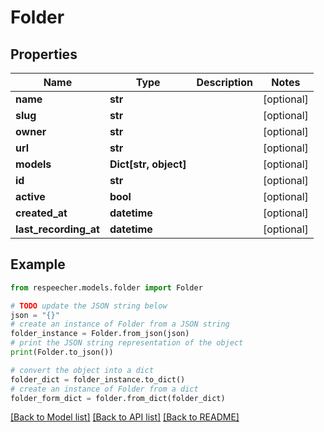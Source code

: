 # Folder


## Properties

Name | Type | Description | Notes
------------ | ------------- | ------------- | -------------
**name** | **str** |  | [optional] 
**slug** | **str** |  | [optional] 
**owner** | **str** |  | [optional] 
**url** | **str** |  | [optional] 
**models** | **Dict[str, object]** |  | [optional] 
**id** | **str** |  | [optional] 
**active** | **bool** |  | [optional] 
**created_at** | **datetime** |  | [optional] 
**last_recording_at** | **datetime** |  | [optional] 

## Example

```python
from respeecher.models.folder import Folder

# TODO update the JSON string below
json = "{}"
# create an instance of Folder from a JSON string
folder_instance = Folder.from_json(json)
# print the JSON string representation of the object
print(Folder.to_json())

# convert the object into a dict
folder_dict = folder_instance.to_dict()
# create an instance of Folder from a dict
folder_form_dict = folder.from_dict(folder_dict)
```
[[Back to Model list]](../README.md#documentation-for-models) [[Back to API list]](../README.md#documentation-for-api-endpoints) [[Back to README]](../README.md)


